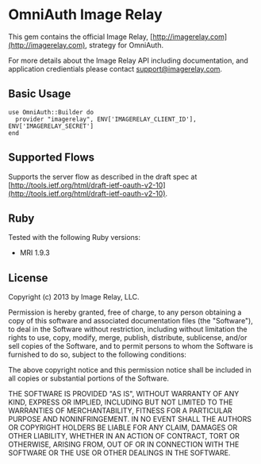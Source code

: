 # OmniAuth Image Relay

This gem contains the official Image Relay, [http://imagerelay.com](http://imagerelay.com), strategy for OmniAuth.

For more details about the Image Relay API including documentation, and application credientials please contact support@imagerelay.com.

## Basic Usage

    use OmniAuth::Builder do
      provider "imagerelay", ENV['IMAGERELAY_CLIENT_ID'], ENV['IMAGERELAY_SECRET']
    end

## Supported Flows

Supports the server flow as described in the draft spec at [http://tools.ietf.org/html/draft-ietf-oauth-v2-10](http://tools.ietf.org/html/draft-ietf-oauth-v2-10).

## Ruby

Tested with the following Ruby versions:

- MRI 1.9.3

## License

Copyright (c) 2013 by Image Relay, LLC.

Permission is hereby granted, free of charge, to any person obtaining a copy of this software and associated documentation files (the "Software"), to deal in the Software without restriction, including without limitation the rights to use, copy, modify, merge, publish, distribute, sublicense, and/or sell copies of the Software, and to permit persons to whom the Software is furnished to do so, subject to the following conditions:

The above copyright notice and this permission notice shall be included in all copies or substantial portions of the Software.

THE SOFTWARE IS PROVIDED "AS IS", WITHOUT WARRANTY OF ANY KIND, EXPRESS OR IMPLIED, INCLUDING BUT NOT LIMITED TO THE WARRANTIES OF MERCHANTABILITY, FITNESS FOR A PARTICULAR PURPOSE AND NONINFRINGEMENT. IN NO EVENT SHALL THE AUTHORS OR COPYRIGHT HOLDERS BE LIABLE FOR ANY CLAIM, DAMAGES OR OTHER LIABILITY, WHETHER IN AN ACTION OF CONTRACT, TORT OR OTHERWISE, ARISING FROM, OUT OF OR IN CONNECTION WITH THE SOFTWARE OR THE USE OR OTHER DEALINGS IN THE SOFTWARE.

